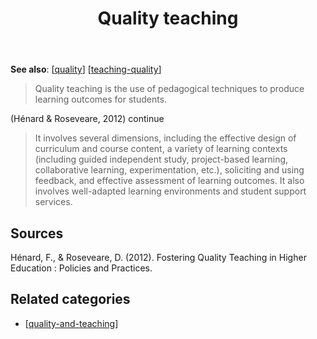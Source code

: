 ﻿---
title: Quality teaching
---
**See also**: [[quality]] [[teaching-quality]] 

> Quality teaching is the use of pedagogical techniques to produce learning outcomes for students.

(Hénard & Roseveare, 2012) continue

> It involves several dimensions, including the effective design of curriculum and course content, a variety of learning contexts (including guided independent study, project-based learning, collaborative learning, experimentation, etc.), soliciting and using feedback, and effective assessment of learning outcomes. It also involves well-adapted learning environments and student support services.

## Sources

Hénard, F., & Roseveare, D. (2012). Fostering Quality Teaching in Higher Education : Policies and Practices.


## Related categories

- [[quality-and-teaching]]


[//begin]: # "Autogenerated link references for markdown compatibility"
[quality]: quality "Quality"
[teaching-quality]: teaching-quality "Teaching quality"
[quality-and-teaching]: quality-and-teaching "Quality and teaching"
[//end]: # "Autogenerated link references"